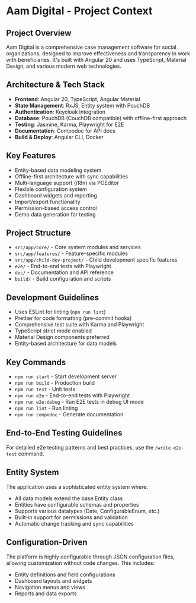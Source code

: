 # Aam Digital - Project Context

## Project Overview
Aam Digital is a comprehensive case management software for social organizations, designed to improve effectiveness and transparency in work with beneficiaries. It's built with Angular 20 and uses TypeScript, Material Design, and various modern web technologies.

## Architecture & Tech Stack
- **Frontend**: Angular 20, TypeScript, Angular Material
- **State Management**: RxJS, Entity system with PouchDB
- **Authentication**: Keycloak integration
- **Database**: PouchDB (CouchDB compatible) with offline-first approach
- **Testing**: Jasmine, Karma, Playwright for E2E
- **Documentation**: Compodoc for API docs
- **Build & Deploy**: Angular CLI, Docker

## Key Features
- Entity-based data modeling system
- Offline-first architecture with sync capabilities
- Multi-language support (i18n) via POEditor
- Flexible configuration system
- Dashboard widgets and reporting
- Import/export functionality
- Permission-based access control
- Demo data generation for testing

## Project Structure
- `src/app/core/` - Core system modules and services
- `src/app/features/` - Feature-specific modules
- `src/app/child-dev-project/` - Child development specific features
- `e2e/` - End-to-end tests with Playwright
- `doc/` - Documentation and API reference
- `build/` - Build configuration and scripts

## Development Guidelines
- Uses ESLint for linting (`npm run lint`)
- Prettier for code formatting (pre-commit hooks)
- Comprehensive test suite with Karma and Playwright
- TypeScript strict mode enabled
- Material Design components preferred
- Entity-based architecture for data models

## Key Commands
- `npm run start` - Start development server
- `npm run build` - Production build
- `npm run test` - Unit tests
- `npm run e2e` - End-to-end tests with Playwright
- `npm run e2e:debug` - Run E2E tests in debug UI mode
- `npm run lint` - Run linting
- `npm run compodoc` - Generate documentation

## End-to-End Testing Guidelines
For detailed e2e testing patterns and best practices, use the `/write-e2e-test` command.

## Entity System
The application uses a sophisticated entity system where:
- All data models extend the base Entity class
- Entities have configurable schemas and properties
- Supports various datatypes (Date, ConfigurableEnum, etc.)
- Built-in support for permissions and validation
- Automatic change tracking and sync capabilities

## Configuration-Driven
The platform is highly configurable through JSON configuration files, allowing customization without code changes. This includes:
- Entity definitions and field configurations
- Dashboard layouts and widgets
- Navigation menus and views
- Reports and data exports
